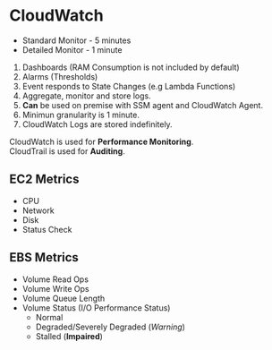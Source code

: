 # CloudWatch

- Standard Monitor - 5 minutes
- Detailed Monitor - 1 minute

1.  Dashboards (RAM Consumption is not included by default)
2.  Alarms (Thresholds)
3.  Event responds to State Changes (e.g Lambda Functions)
4.  Aggregate, monitor and store logs.
5.  **Can** be used on premise with SSM agent and CloudWatch Agent.
6.  Minimun granularity is 1 minute.
7.  CloudWatch Logs are stored indefinitely.

CloudWatch is used for **Performance Monitoring**.  
CloudTrail is used for **Auditing**.

## EC2 Metrics

- CPU
- Network
- Disk
- Status Check

## EBS Metrics

- Volume Read Ops
- Volume Write Ops
- Volume Queue Length
- Volume Status (I/O Performance Status)
  - Normal
  - Degraded/Severely Degraded (*Warning*)
  - Stalled (**Impaired**)

